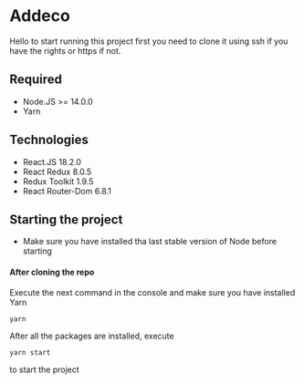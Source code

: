 # Addeco
Hello to start running this project first you need to clone it using ssh if you have the rights or https if not.

## Required
- Node.JS >= 14.0.0
- Yarn

## Technologies
- React.JS 18.2.0
- React Redux 8.0.5
- Redux Toolkit 1.9.5
- React Router-Dom 6.8.1

## Starting the project
- Make sure you have installed tha last stable version of Node before starting

#### After cloning the repo

Execute the next command in the console and make sure you have installed Yarn

```
yarn
```

After all the packages are installed, execute 

```
yarn start
```

to start the project




